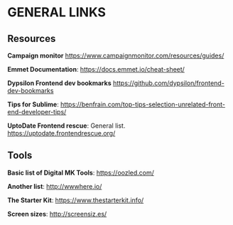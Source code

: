 # GENERAL LINKS

## Resources
**Campaign monitor** https://www.campaignmonitor.com/resources/guides/

**Emmet Documentation**: https://docs.emmet.io/cheat-sheet/

**Dypsilon Frontend dev bookmarks** https://github.com/dypsilon/frontend-dev-bookmarks

**Tips for Sublime**: https://benfrain.com/top-tips-selection-unrelated-front-end-developer-tips/

**UptoDate Frontend rescue**: General list. https://uptodate.frontendrescue.org/




## Tools
**Basic list of Digital MK Tools**:
https://oozled.com/

**Another list**:
http://wwwhere.io/

**The Starter Kit**:
https://www.thestarterkit.info/

**Screen sizes**: http://screensiz.es/
